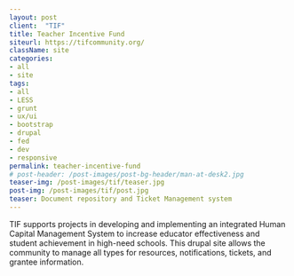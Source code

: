 ```yaml
---
layout: post
client:  "TIF"
title: Teacher Incentive Fund
siteurl: https://tifcommunity.org/
className: site
categories:
- all
- site
tags:
- all
- LESS
- grunt
- ux/ui
- bootstrap
- drupal
- fed
- dev
- responsive
permalink: teacher-incentive-fund
# post-header: /post-images/post-bg-header/man-at-desk2.jpg
teaser-img: /post-images/tif/teaser.jpg
post-img: /post-images/tif/post.jpg
teaser: Document repository and Ticket Management system
---
```

TIF supports projects in developing and implementing an integrated Human Capital Management System to increase educator effectiveness and student achievement in high-need schools. This drupal site allows the community to manage all types for resources, notifications, tickets, and grantee information.